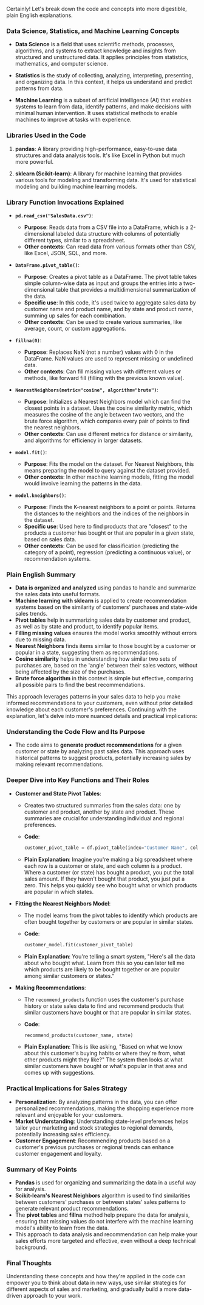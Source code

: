 Certainly! Let's break down the code and concepts into more digestible, plain English explanations.

### Data Science, Statistics, and Machine Learning Concepts

- **Data Science** is a field that uses scientific methods, processes, algorithms, and systems to extract knowledge and insights from structured and unstructured data. It applies principles from statistics, mathematics, and computer science.

- **Statistics** is the study of collecting, analyzing, interpreting, presenting, and organizing data. In this context, it helps us understand and predict patterns from data.

- **Machine Learning** is a subset of artificial intelligence (AI) that enables systems to learn from data, identify patterns, and make decisions with minimal human intervention. It uses statistical methods to enable machines to improve at tasks with experience.

### Libraries Used in the Code

1. **pandas**: A library providing high-performance, easy-to-use data structures and data analysis tools. It's like Excel in Python but much more powerful.

2. **sklearn (Scikit-learn)**: A library for machine learning that provides various tools for modeling and transforming data. It's used for statistical modeling and building machine learning models.

### Library Function Invocations Explained

- **`pd.read_csv("SalesData.csv")`**:
  - **Purpose**: Reads data from a CSV file into a DataFrame, which is a 2-dimensional labeled data structure with columns of potentially different types, similar to a spreadsheet.
  - **Other contexts**: Can read data from various formats other than CSV, like Excel, JSON, SQL, and more.

- **`DataFrame.pivot_table()`**:
  - **Purpose**: Creates a pivot table as a DataFrame. The pivot table takes simple column-wise data as input and groups the entries into a two-dimensional table that provides a multidimensional summarization of the data.
  - **Specific use**: In this code, it's used twice to aggregate sales data by customer name and product name, and by state and product name, summing up sales for each combination.
  - **Other contexts**: Can be used to create various summaries, like average, count, or custom aggregations.

- **`fillna(0)`**:
  - **Purpose**: Replaces NaN (not a number) values with 0 in the DataFrame. NaN values are used to represent missing or undefined data.
  - **Other contexts**: Can fill missing values with different values or methods, like forward fill (filling with the previous known value).

- **`NearestNeighbors(metric="cosine", algorithm="brute")`**:
  - **Purpose**: Initializes a Nearest Neighbors model which can find the closest points in a dataset. Uses the cosine similarity metric, which measures the cosine of the angle between two vectors, and the brute force algorithm, which compares every pair of points to find the nearest neighbors.
  - **Other contexts**: Can use different metrics for distance or similarity, and algorithms for efficiency in larger datasets.

- **`model.fit()`**:
  - **Purpose**: Fits the model on the dataset. For Nearest Neighbors, this means preparing the model to query against the dataset provided.
  - **Other contexts**: In other machine learning models, fitting the model would involve learning the patterns in the data.

- **`model.kneighbors()`**:
  - **Purpose**: Finds the K-nearest neighbors to a point or points. Returns the distances to the neighbors and the indices of the neighbors in the dataset.
  - **Specific use**: Used here to find products that are "closest" to the products a customer has bought or that are popular in a given state, based on sales data.
  - **Other contexts**: Can be used for classification (predicting the category of a point), regression (predicting a continuous value), or recommendation systems.

### Plain English Summary

- **Data is organized and analyzed** using pandas to handle and summarize the sales data into useful formats.
- **Machine learning with sklearn** is applied to create recommendation systems based on the similarity of customers' purchases and state-wide sales trends.
- **Pivot tables** help in summarizing sales data by customer and product, as well as by state and product, to identify popular items.
- **Filling missing values** ensures the model works smoothly without errors due to missing data.
- **Nearest Neighbors** finds items similar to those bought by a customer or popular in a state, suggesting them as recommendations.
- **Cosine similarity** helps in understanding how similar two sets of purchases are, based on the 'angle' between their sales vectors, without being affected by the size of the purchases.
- **Brute force algorithm** in this context is simple but effective, comparing all possible pairs to find the best recommendations.

This approach leverages patterns in your sales data to help you make informed recommendations to your customers, even without prior detailed knowledge about each customer's preferences.
Continuing with the explanation, let's delve into more nuanced details and practical implications:

### Understanding the Code Flow and Its Purpose

- The code aims to **generate product recommendations** for a given customer or state by analyzing past sales data. This approach uses historical patterns to suggest products, potentially increasing sales by making relevant recommendations.

### Deeper Dive into Key Functions and Their Roles

- **Customer and State Pivot Tables**:
  - Creates two structured summaries from the sales data: one by customer and product, another by state and product. These summaries are crucial for understanding individual and regional preferences.
  - **Code**:

    ```python
    customer_pivot_table = df.pivot_table(index="Customer Name", columns="Product Name", values="Sales", aggfunc="sum").fillna(0)
    ```

  - **Plain Explanation**: Imagine you're making a big spreadsheet where each row is a customer or state, and each column is a product. Where a customer (or state) has bought a product, you put the total sales amount. If they haven't bought that product, you just put a zero. This helps you quickly see who bought what or which products are popular in which states.

- **Fitting the Nearest Neighbors Model**:
  - The model learns from the pivot tables to identify which products are often bought together by customers or are popular in similar states.
  - **Code**:

    ```python
    customer_model.fit(customer_pivot_table)
    ```

  - **Plain Explanation**: You're telling a smart system, "Here's all the data about who bought what. Learn from this so you can later tell me which products are likely to be bought together or are popular among similar customers or states."

- **Making Recommendations**:
  - The `recommend_products` function uses the customer's purchase history or state sales data to find and recommend products that similar customers have bought or that are popular in similar states.
  - **Code**:

    ```python
    recommend_products(customer_name, state)
    ```

  - **Plain Explanation**: This is like asking, "Based on what we know about this customer's buying habits or where they're from, what other products might they like?" The system then looks at what similar customers have bought or what's popular in that area and comes up with suggestions.

### Practical Implications for Sales Strategy

- **Personalization**: By analyzing patterns in the data, you can offer personalized recommendations, making the shopping experience more relevant and enjoyable for your customers.
- **Market Understanding**: Understanding state-level preferences helps tailor your marketing and stock strategies to regional demands, potentially increasing sales efficiency.
- **Customer Engagement**: Recommending products based on a customer's previous purchases or regional trends can enhance customer engagement and loyalty.

### Summary of Key Points

- **Pandas** is used for organizing and summarizing the data in a useful way for analysis.
- **Scikit-learn's Nearest Neighbors** algorithm is used to find similarities between customers' purchases or between states' sales patterns to generate relevant product recommendations.
- The **pivot tables** and **fillna** method help prepare the data for analysis, ensuring that missing values do not interfere with the machine learning model's ability to learn from the data.
- This approach to data analysis and recommendation can help make your sales efforts more targeted and effective, even without a deep technical background.

### Final Thoughts

Understanding these concepts and how they're applied in the code can empower you to think about data in new ways, use similar strategies for different aspects of sales and marketing, and gradually build a more data-driven approach to your work.
